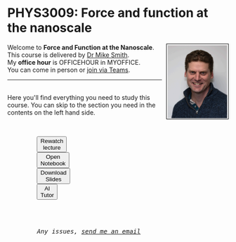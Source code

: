 # PHYS3009: Force and function at the nanoscale

<script src="content/constants.js" defer></script>

<div class=replace>
<div>
<img src="mike.png" alt="Mike mugshot" style="float: right; margin: 0 0 10px 10px; width: 140px; height: 170px; border: 1px solid black;">
Welcome to <strong>Force and Function at the Nanoscale</strong>. 
<br>This course is delivered by <a href=MYWEBPAGE>Dr Mike Smith</a>.
<br>My <strong>office hour</strong> is  OFFICEHOUR in MYOFFICE. 
<br>You can come in person or <a href="TEAMS">join via Teams</a>.
<br>
<hr>
<br>Here you'll find everything you need to study this course. You can skip to the section you need in the contents on the left hand side.
</div>

<link rel="stylesheet" type="text/css" href="content/customstyle.css">
<div class="highlight-{Lecture notranslate">
  <div class="highlight">
    <pre>
      <div class="flex-center replace">
        <button class="styled-button" onclick="window.open('ECHO', '_blank')">Rewatch<br>lecture</button>
        <button class="styled-button" onclick="window.open('NOTEBOOK', '_blank')">Open<br>Notebook</button>
        <button class="styled-button" onclick="window.open('https://phys3009.github.io//content/info_course/ppts.html', '_blank')">Download<br>Slides</button>
        <button class="styled-button" onclick=AITUTOR>AI<br>Tutor</button>
      </div>
      <div class="flex-center replace">
        <em>Any issues, <a href="MYEMAIL">send me an email</a></em> 
      </div>
    </pre>
   
  </div>
</div>


</div>
